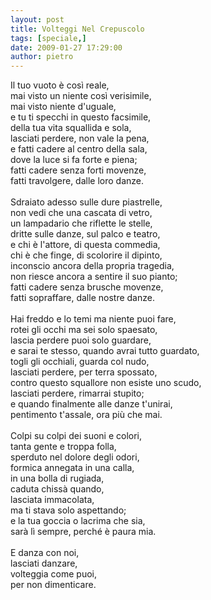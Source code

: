 ```yaml
---
layout: post
title: Volteggi Nel Crepuscolo
tags: [speciale,]
date: 2009-01-27 17:29:00
author: pietro
---
```

Il tuo vuoto è così reale,<br/>mai visto un niente così verisimile,<br/>mai visto niente d'uguale,<br/>e tu ti specchi in questo facsimile,<br/>della tua vita squallida e sola,<br/>lasciati perdere, non vale la pena,<br/>e fatti cadere al centro della sala,<br/>dove la luce si fa forte e piena;<br/>fatti cadere senza forti movenze,<br/>fatti travolgere, dalle loro danze.<br/><br/>Sdraiato adesso sulle dure piastrelle,<br/>non vedi che una cascata di vetro,<br/>un lampadario che riflette le stelle,<br/>dritte sulle danze, sul palco e teatro,<br/>e chi è l'attore, di questa commedia,<br/>chi è che finge, di scolorire il dipinto,<br/>inconscio ancora della propria tragedia,<br/>non riesce ancora a sentire il suo pianto;<br/>fatti cadere senza brusche movenze,<br/>fatti sopraffare, dalle nostre danze.<br/><br/>Hai freddo e lo temi ma niente puoi fare,<br/>rotei gli occhi ma sei solo spaesato,<br/>lascia perdere puoi solo guardare,<br/>e sarai te stesso, quando avrai tutto guardato,<br/>togli gli occhiali, guarda col nudo,<br/>lasciati perdere, per terra spossato,<br/>contro questo squallore non esiste uno scudo,<br/>lasciati perdere, rimarrai stupito;<br/>e quando finalmente alle danze t'unirai,<br/>pentimento t'assale, ora più che mai.<br/><br/>Colpi su colpi dei suoni e colori,<br/>tanta gente e troppa folla,<br/>sperduto nel dolore degli odori,<br/>formica annegata in una calla,<br/>in una bolla di rugiada,<br/>caduta chissà quando,<br/>lasciata immacolata,<br/>ma ti stava solo aspettando;<br/>e la tua goccia o lacrima che sia,<br/>sarà lì sempre, perché è paura mia.<br/><br/>E danza con noi,<br/>lasciati danzare,<br/>volteggia come puoi,<br/>per non dimenticare.
